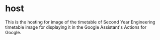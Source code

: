 # host

This is the hosting for image of the timetable of Second Year Engineering timetable image for displaying it in the Google Assistant's Actions for Google.
